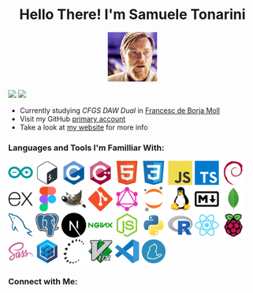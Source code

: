 <h1 align=center>Hello There! I'm Samuele Tonarini</h1>
<p align=center><img src="hello-there.gif" width=100 /></p>
<p align=left><img src="https://komarev.com/ghpvc/?username=stonarini"/>
<img src="https://www.codewars.com/users/stonarini/badges/micro"/></p>

* Currently studying *CFGS DAW Dual* in [Francesc de Borja Moll](https://www.cifpfbmoll.eu)
* Visit my GitHub [primary account](https://github.com/hostileobject)
* Take a look at [my website](https://hostileobject.xyz) for more info

### Languages and Tools I'm Familliar With:
<img src="https://raw.githubusercontent.com/devicons/devicon/master/icons/arduino/arduino-original.svg" width=50/>
<img src="https://raw.githubusercontent.com/devicons/devicon/master/icons/bash/bash-original.svg" width=50/>
<img src="https://raw.githubusercontent.com/devicons/devicon/master/icons/c/c-original.svg" width=50/>
<img src="https://raw.githubusercontent.com/devicons/devicon/master/icons/cplusplus/cplusplus-original.svg" width=50/>
<img src="https://raw.githubusercontent.com/devicons/devicon/master/icons/html5/html5-original.svg" width=50/>
<img src="https://raw.githubusercontent.com/devicons/devicon/master/icons/css3/css3-original.svg" width=50/>
<img src="https://raw.githubusercontent.com/devicons/devicon/master/icons/javascript/javascript-original.svg" width=50/>
<img src="https://raw.githubusercontent.com/devicons/devicon/master/icons/typescript/typescript-original.svg" width=50/>
<img src="https://raw.githubusercontent.com/devicons/devicon/master/icons/debian/debian-original.svg" width=50/>
<img src="https://raw.githubusercontent.com/devicons/devicon/master/icons/express/express-original.svg" width=50/>
<img src="https://raw.githubusercontent.com/devicons/devicon/master/icons/figma/figma-original.svg" width=50/>
<img src="https://raw.githubusercontent.com/devicons/devicon/master/icons/gimp/gimp-original.svg" width=50/>
<img src="https://raw.githubusercontent.com/devicons/devicon/master/icons/git/git-original.svg" width=50/>
<img src="https://raw.githubusercontent.com/devicons/devicon/master/icons/graphql/graphql-plain.svg" width=50/>
<img src="https://raw.githubusercontent.com/devicons/devicon/master/icons/jupyter/jupyter-original.svg" width=50/>
<img src="https://raw.githubusercontent.com/devicons/devicon/master/icons/linux/linux-original.svg" width=50/>
<img src="https://raw.githubusercontent.com/devicons/devicon/master/icons/markdown/markdown-original.svg" width=50/>
<img src="https://raw.githubusercontent.com/devicons/devicon/master/icons/mongodb/mongodb-original.svg" width=50/>
<img src="https://raw.githubusercontent.com/devicons/devicon/master/icons/mysql/mysql-original.svg" width=50/>
<img src="https://raw.githubusercontent.com/devicons/devicon/master/icons/postgresql/postgresql-original.svg" width=50/>
<img src="https://raw.githubusercontent.com/devicons/devicon/master/icons/nextjs/nextjs-original.svg" width=50/>
<img src="https://raw.githubusercontent.com/devicons/devicon/master/icons/nginx/nginx-original.svg" width=50/>
<img src="https://raw.githubusercontent.com/devicons/devicon/master/icons/nodejs/nodejs-original.svg" width=50/>
<img src="https://raw.githubusercontent.com/devicons/devicon/master/icons/python/python-original.svg" width=50/>
<img src="https://raw.githubusercontent.com/devicons/devicon/master/icons/r/r-original.svg" width=50/>
<img src="https://raw.githubusercontent.com/devicons/devicon/master/icons/react/react-original.svg" width=50/>
<img src="https://raw.githubusercontent.com/devicons/devicon/master/icons/raspberrypi/raspberrypi-original.svg" width=50/>
<img src="https://raw.githubusercontent.com/devicons/devicon/master/icons/sass/sass-original.svg" width=50/>
<img src="https://raw.githubusercontent.com/devicons/devicon/master/icons/sequelize/sequelize-original.svg" width=50/>
<img src="https://raw.githubusercontent.com/devicons/devicon/master/icons/ssh/ssh-original.svg" width=50/>
<img src="https://raw.githubusercontent.com/devicons/devicon/master/icons/vim/vim-original.svg" width=50/>
<img src="https://raw.githubusercontent.com/devicons/devicon/master/icons/vscode/vscode-original.svg" width=50/>
<img src="https://raw.githubusercontent.com/devicons/devicon/master/icons/yarn/yarn-original.svg" width=50/>

### Connect with Me: